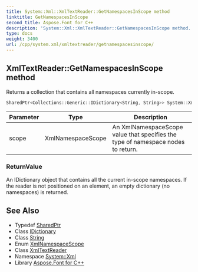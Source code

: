 ```yaml
---
title: System::Xml::XmlTextReader::GetNamespacesInScope method
linktitle: GetNamespacesInScope
second_title: Aspose.Font for C++
description: 'System::Xml::XmlTextReader::GetNamespacesInScope method. Returns a collection that contains all namespaces currently in-scope in C++.'
type: docs
weight: 3400
url: /cpp/system.xml/xmltextreader/getnamespacesinscope/
---
```

## XmlTextReader::GetNamespacesInScope method


Returns a collection that contains all namespaces currently in-scope.

```cpp
SharedPtr<Collections::Generic::IDictionary<String, String>> System::Xml::XmlTextReader::GetNamespacesInScope(XmlNamespaceScope scope) override
```


| Parameter | Type | Description |
| --- | --- | --- |
| scope | XmlNamespaceScope | An XmlNamespaceScope value that specifies the type of namespace nodes to return. |

### ReturnValue

An IDictionary object that contains all the current in-scope namespaces. If the reader is not positioned on an element, an empty dictionary (no namespaces) is returned.

## See Also

* Typedef [SharedPtr](../../../system/sharedptr/)
* Class [IDictionary](../../../system.collections.generic/idictionary/)
* Class [String](../../../system/string/)
* Enum [XmlNamespaceScope](../../xmlnamespacescope/)
* Class [XmlTextReader](../)
* Namespace [System::Xml](../../)
* Library [Aspose.Font for C++](../../../)
